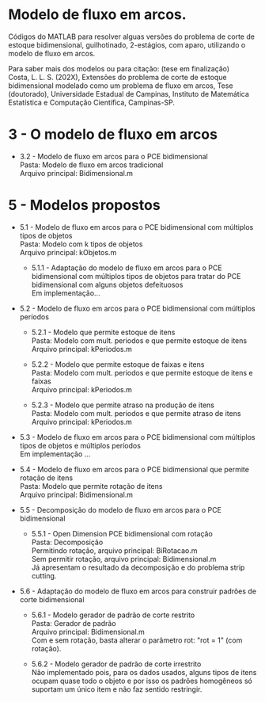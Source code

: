 # Modelo de fluxo em arcos.

Códigos do MATLAB para resolver alguas versões do problema de corte de estoque bidimensional, guilhotinado, 2-estágios, com aparo, utilizando o modelo de fluxo em arcos.

Para saber mais dos modelos ou para citação: (tese em finalização)  
Costa, L. L. S. (202X), Extensões do problema de corte de estoque bidimensional modelado como um problema de fluxo em arcos, Tese (doutorado), Universidade Estadual de Campinas, Instituto de Matemática Estatística e Computação Científica, Campinas-SP.

# 3 - O modelo de fluxo em arcos

* 3.2 - Modelo de fluxo em arcos para o PCE bidimensional  
Pasta: Modelo de fluxo em arcos tradicional  
Arquivo principal: Bidimensional.m  

# 5 - Modelos propostos

* 5.1 - Modelo de fluxo em arcos para o PCE bidimensional com múltiplos tipos de objetos  
Pasta: Modelo com k tipos de objetos  
Arquivo principal: kObjetos.m

  * 5.1.1 - Adaptação do modelo de fluxo em arcos para o PCE bidimensional com múltiplos tipos de objetos para tratar do PCE bidimensional com alguns objetos defeituosos  
Em implementação...

* 5.2 - Modelo de fluxo em arcos para o PCE bidimensional com múltiplos períodos
  * 5.2.1 - Modelo que permite estoque de itens  
  Pasta: Modelo com mult. periodos e que permite estoque de itens  
  Arquivo principal: kPeriodos.m

  * 5.2.2 - Modelo que permite estoque de faixas e itens  
Pasta: Modelo com mult. periodos e que permite estoque de itens e faixas  
Arquivo principal: kPeriodos.m

  * 5.2.3 - Modelo que permite atraso na produção de itens  
Pasta: Modelo com mult. periodos e que permite atraso de itens  
Arquivo principal: kPeriodos.m

* 5.3 - Modelo de fluxo em arcos para o PCE bidimensional com múltiplos tipos de objetos e múltiplos períodos  
Em implementação ...

* 5.4 - Modelo de fluxo em arcos para o PCE bidimensional que permite rotação de itens  
Pasta: Modelo que permite rotação de itens  
Arquivo principal: Bidimensional.m  

* 5.5 - Decomposição do modelo de fluxo em arcos para o PCE bidimensional  
  * 5.5.1 - Open Dimension PCE bidimensional com rotação  
Pasta: Decomposição  
Permitindo rotação, arquivo principal: BiRotacao.m  
Sem permitir rotação, arquivo principal: Bidimensional.m  
Já apresentam o resultado da decomposição e do problema strip cutting.  
 
* 5.6 - Adaptação do modelo de fluxo em arcos para construir padrões de corte bidimensional  
  * 5.6.1 - Modelo gerador de padrão de corte restrito  
Pasta: Gerador de padrão  
Arquivo principal: Bidimensional.m  
Com e sem rotação, basta alterar o parâmetro rot: "rot = 1" (com rotação).  

  * 5.6.2 - Modelo gerador de padrão de corte irrestrito  
Não implementado pois, para os dados usados, alguns tipos de itens ocupam quase todo o objeto e por isso os padrões homogêneos só suportam um único item e não faz sentido restringir.












